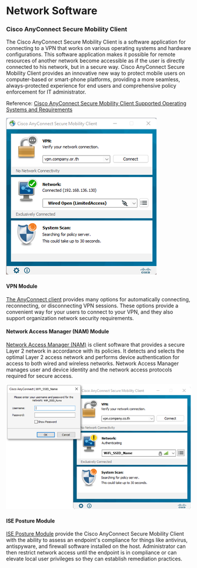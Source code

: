 # Network Software

### Cisco AnyConnect Secure Mobility Client

The Cisco AnyConnect Secure Mobility Client is a software application for connecting to a VPN that works on various operating systems and hardware configurations. This software application makes it possible for remote resources of another network become accessible as if the user is directly connected to his network, but in a secure way. Cisco AnyConnect Secure Mobility Client provides an innovative new way to protect mobile users on computer-based or smart-phone platforms, providing a more seamless, always-protected experience for end users and comprehensive policy enforcement for IT administrator.

Reference: [Cisco AnyConnect Secure Mobility Client Supported Operating Systems and Requirements](https://www.cisco.com/c/en/us/support/docs/smb/routers/cisco-rv-series-small-business-routers/smb5457-cisco-anyconnect-secure-mobility-client-supported-operating.html)

![Cisco AnyConnect Secure Mobility Client with 3 Modules](<../../.gitbook/assets/Screenshot 2021-12-25 184040.png>)

#### VPN Module

[The AnyConnect client](https://www.cisco.com/c/en/us/td/docs/security/vpn\_client/anyconnect/anyconnect40/administration/guide/b\_AnyConnect\_Administrator\_Guide\_4-0/configure-vpn.html) provides many options for automatically connecting, reconnecting, or disconnecting VPN sessions. These options provide a convenient way for your users to connect to your VPN, and they also support organization network security requirements.

#### Network Access Manager (NAM) Module

[Network Access Manager (NAM)](https://www.cisco.com/c/en/us/td/docs/security/vpn\_client/anyconnect/anyconnect40/administration/guide/b\_AnyConnect\_Administrator\_Guide\_4-0/configure-nam.html) is client software that provides a secure Layer 2 network in accordance with its policies. It detects and selects the optimal Layer 2 access network and performs device authentication for access to both wired and wireless networks. Network Access Manager manages user and device identity and the network access protocols required for secure access.

![802.1X Authentication on NAM while user connect the wire/wlan network organization](<../../.gitbook/assets/Screenshot 2022-02-11 132528.png>)

#### ISE Posture Module

[ISE Posture Module](https://www.cisco.com/c/en/us/td/docs/security/vpn\_client/anyconnect/anyconnect40/administration/guide/b\_AnyConnect\_Administrator\_Guide\_4-0/configure-posture.html) provide the Cisco AnyConnect Secure Mobility Client with the ability to assess an endpoint's compliance for things like antivirus, antispyware, and firewall software installed on the host. Administrator can then restrict network access until the endpoint is in compliance or can elevate local user privileges so they can establish remediation practices.
